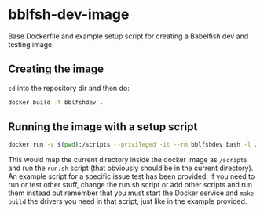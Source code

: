 # bblfsh-dev-image

Base Dockerfile and example setup script for creating a Babelfish dev and testing
image.

## Creating the image
`cd` into the repository dir and then do:
```bash
docker build -t bblfshdev .
```

## Running the image with a setup script

```bash
docker run -v $(pwd):/scripts --privileged -it --rm bblfshdev bash -l /scripts/run.server_issue34.sh
```

This would map the current directory inside the docker image as `/scripts` and run
the `run.sh` script (that obviously should be in the current directory). An
example script for a specific issue test has been provided. If you need to run or
test other stuff, change the run.sh script or add other scripts and run them
instead but remember that you must start the Docker service and `make build` the
drivers you need in that script, just like in the example provided.
